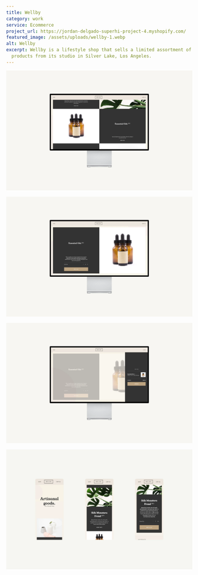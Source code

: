 ```yaml
---
title: Wellby
category: work
service: Ecommerce
project_url: https://jordan-delgado-superhi-project-4.myshopify.com/
featured_image: /assets/uploads/wellby-1.webp
alt: Wellby
excerpt: Wellby is a lifestyle shop that sells a limited assortment of handmade
  products from its studio in Silver Lake, Los Angeles.
---
```

![Wellby](/assets/uploads/wellby-2.webp "Wellby Products")

![Wellby](/assets/uploads/wellby-3.webp "Wellby Product")

![Wellby](/assets/uploads/wellby-4.webp "Wellby Cart")

![Wellby](/assets/uploads/wellby-mobile-2.webp "Wellby Mobile")